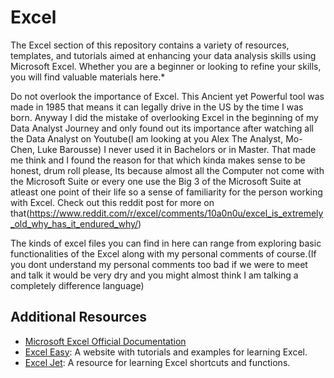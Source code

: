 # Excel

The Excel section of this repository contains a variety of resources, templates, and tutorials aimed at enhancing your data analysis skills using Microsoft Excel. Whether you are a beginner or looking to refine your skills, you will find valuable materials here.*

Do not overlook the importance of Excel. This Ancient yet Powerful tool was made in 1985 that means it can legally drive in the US by the time I was born. Anyway I did the mistake of overlooking Excel in the beginning of my Data Analyst Journey and only found out its importance after watching all the Data Analyst on Youtube(I am looking at you Alex The Analyst, Mo-Chen, Luke Barousse) I never used it in Bachelors or in Master. That made me think and I found the reason for that which kinda makes sense to be honest, drum roll please, Its because almost all the Computer not come with the Microsoft Suite or every one use the Big 3 of the Microsoft Suite at atleast one point of their life so a sense of familiarity for the person working with Excel. Check out this reddit post for more on that(https://www.reddit.com/r/excel/comments/10a0n0u/excel_is_extremely_old_why_has_it_endured_why/)

The kinds of excel files you can find in here can range from exploring basic functionalities of the Excel along with my personal comments of course.(If you dont understand my personal comments too bad if we were to meet and talk it would be very dry and you might almost think I am talking a completely difference language)

## Additional Resources

- [Microsoft Excel Official Documentation](https://support.microsoft.com/en-us/excel)
- [Excel Easy](https://www.excel-easy.com/): A website with tutorials and examples for learning Excel.
- [Excel Jet](https://exceljet.net/): A resource for learning Excel shortcuts and functions.

